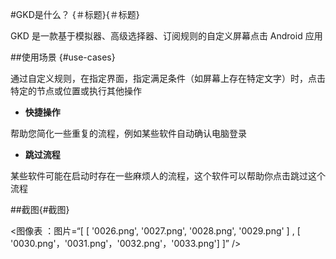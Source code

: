 #GKD是什么？ {＃标题}{＃标题}

GKD 是一款基于模拟器、高级选择器、订阅规则的自定义屏幕点击 Android 应用

##使用场景 {#use-cases}

通过自定义规则，在指定界面，指定满足条件（如屏幕上存在特定文字）时，点击特定的节点或位置或执行其他操作

-    **快捷操作**

  帮助您简化一些重复的流程，例如某些软件自动确认电脑登录

-    **跳过流程**

  某些软件可能在启动时存在一些麻烦人的流程，这个软件可以帮助你点击跳过这个流程

##截图{#截图}

<图像表
  ：图片=“[
    [ '0026.png', '0027.png', '0028.png', '0029.png' ] ,
    [ '0030.png'，'0031.png'，'0032.png'，'0033.png']
  ]”
/>
